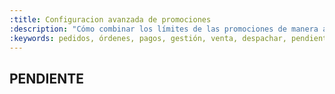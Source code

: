 ```yaml
---
:title: Configuracion avanzada de promociones
:description: "Cómo combinar los límites de las promociones de manera avanzada."
:keywords: pedidos, órdenes, pagos, gestión, venta, despachar, pendiente, cerrada
---
```


## PENDIENTE
